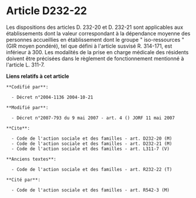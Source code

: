 # Article D232-22

Les dispositions des articles D. 232-20 et D. 232-21 sont applicables aux établissements dont la valeur correspondant à la
dépendance moyenne des personnes accueillies en établissement dont le groupe " iso-ressources " (GIR moyen pondéré), tel que
défini à l'article susvisé R. 314-171, est inférieur à 300. Les modalités de la prise en charge médicale des résidents
doivent être précisées dans le règlement de fonctionnement mentionné à l'article L. 311-7.

**Liens relatifs à cet article**

	**Codifié par**:

	  - Décret n°2004-1136 2004-10-21

	**Modifié par**:

	  - Décret n°2007-793 du 9 mai 2007 - art. 4 () JORF 11 mai 2007

	**Cite**:

	  - Code de l'action sociale et des familles - art. D232-20 (M)
	  - Code de l'action sociale et des familles - art. D232-21 (M)
	  - Code de l'action sociale et des familles - art. L311-7 (V)

	**Anciens textes**:

	  - Code de l'action sociale et des familles - art. R232-22 (T)

	**Cité par**:

	  - Code de l'action sociale et des familles - art. R542-3 (M)
